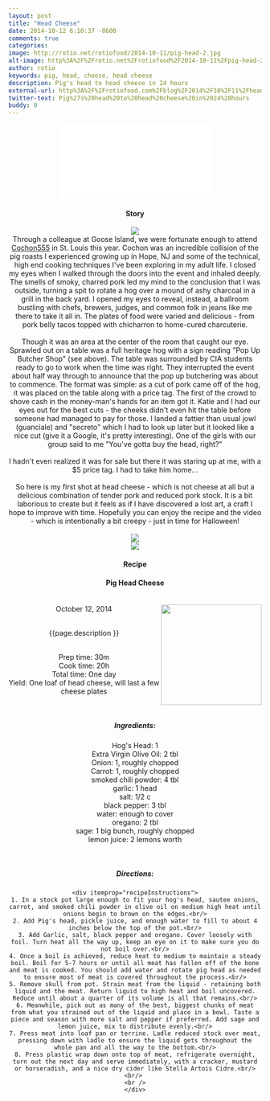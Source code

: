 ```yaml
---
layout: post
title: "Head Cheese"
date: 2014-10-12 6:10:37 -0600
comments: true
categories: 
image: http://rotio.net/rotiofood/2014-10-11/pig-head-2.jpg
alt-image: http%3A%2F%2Frotio.net%2Frotiofood%2F2014-10-11%2Fpig-head-2.jpg
author: rotio
keywords: pig, head, cheese, head cheese
description: Pig's head to head cheese in 24 hours
external-url: http%3A%2F%2Frotiofood.com%2Fblog%2F2014%2F10%2F11%2Fhead-cheese%2F
twitter-text: Pig%27s%20head%20to%20head%20cheese%20in%2024%20hours
buddy: 0
---
```

<!-- more -->
<center>
<div class="fluidMedia">
    <iframe src="//www.youtube.com/embed/FrxGD3B5K7g" frameborder="0" allowfullscreen> </iframe>
</div>
<a href="https://plus.google.com/107103100819027957630?rel=author" style="display:none">{{page.author }}</a>

<h4>Story</b> </h4>
 <div>
	<p>
	  <center><img itemprop="image" src="http://rotio.net/rotiofood/2014-10-11/pig-full-1.jpg" /></center>
	Through a colleague at Goose Island, we were fortunate enough to attend <a href="http://cochon555.com/">Cochon555</a> in St. Louis this year. Cochon was an incredible collision of the pig roasts I experienced growing up in Hope, NJ and some of the technical, high end cooking techniques I've been exploring in my adult life. I closed my eyes when I walked through the doors into the event and inhaled deeply. The smells of smoky, charred pork led my mind to the conclusion that I was outside, turning a spit to rotate a hog over a mound of ashy charcoal in a grill in the back yard. I opened my eyes to reveal, instead, a ballroom bustling with chefs, brewers, judges, and common folk in jeans like me there to take it all in. The plates of food were varied and delicious - from pork belly tacos topped with chicharron to home-cured charcuterie.
<br/><br/>Though it was an area at the center of the room that caught our eye. Sprawled out on a table was a full heritage hog with a sign reading "Pop Up Butcher Shop" (see above). The table was surrounded by CIA students ready to go to work when the time was right. They interrupted the event about half way through to announce that the pop up butchering was about to commence. The format was simple: as a cut of pork came off of the hog, it was placed on the table along with a price tag. The first of the crowd to shove cash in the money-man's hands for an item got it. Katie and I had our eyes out for the best cuts - the cheeks didn't even hit the table before someone had managed to pay for those. I landed a fattier than usual jowl (guanciale) and "secreto" which I had to look up later but it looked like a nice cut (give it a Google, it's pretty interesting). One of the girls with our group said to me "You've gotta buy the head, right?"
<br/><br/> I hadn't even realized it was for sale but there it was staring up at me, with a $5 price tag. I had to take him home... 
<br/><br/>So here is my first shot at head cheese - which is not cheese at all but a delicious combination of tender pork and reduced pork stock. It is a bit laborious to create but it feels as if I have discovered a lost art, a craft I hope to improve with time. Hopefully you can enjoy the recipe and the video - which is intentionally a bit creepy - just in time for Halloween!
<br/><br/><center><img itemprop="image" src="http://rotio.net/rotiofood/2014-10-11/head-cheese-plated.jpg" /></center>
<center><img itemprop="image" src="http://rotio.net/rotiofood/2014-10-11/pig-head-cheese.jpg" /></center>

</p> 
 </div>
<h4>Recipe</b> </h4> 
  <div itemscope itemtype="http://schema.org/Recipe" >
  <h4 itemprop="name">Pig Head Cheese</h4>
  
  <br />
    October 12, 2014</time>
  <img itemprop="image" width="200px" align="right" src="http://rotio.net/rotiofood/2014-10-11/head-cheese-plated.jpg" />
  
  <br /><span itemprop="description">{{page.description }}</span><br />

  <br />Prep time: <time datetime="PT0H30M" itemprop="prepTime">30m</time>
  <br />Cook time: <time datetime="PT20H0M" itemprop="cookTime">20h</time>
  <br />Total time: <time datetime="PT20H30M" itemprop="totalTime">One day</time>
  <br />Yield: <span itemprop="recipeYield">One loaf of head cheese, will last a few cheese plates</span>
  
  <br/>
 <h5>Ingredients:</h5>
	<span itemprop="ingredients" itemscope itemtype="http://schema.org/ingredients">
	  <span itemprop="name">Hog's Head</span>: 
	  <span itemprop="amount">1</span>
	</span><br />
	<span itemprop="ingredients" itemscope itemtype="http://schema.org/ingredients">
	  <span itemprop="name">Extra Virgin Olive Oil</span>: 
	  <span itemprop="amount">2 tbl</span>
	</span><br />
	<span itemprop="ingredients" itemscope itemtype="http://schema.org/ingredients">
	  <span itemprop="name">Onion</span>: 
	  <span itemprop="amount">1</span>, roughly chopped
	</span><br />
	<span itemprop="ingredients" itemscope itemtype="http://schema.org/ingredients">
	  <span itemprop="name">Carrot</span>: 
	  <span itemprop="amount">1</span>, roughly chopped
	</span><br />
	<span itemprop="ingredients" itemscope itemtype="http://schema.org/ingredients">
	  <span itemprop="name">smoked chili powder</span>: 
	  <span itemprop="amount">4 tbl</span>
	</span><br />
	<span itemprop="ingredients" itemscope itemtype="http://schema.org/ingredients">
	  <span itemprop="name">garlic</span>: 
	  <span itemprop="amount">1 head</span>
	</span><br />
	<span itemprop="ingredients" itemscope itemtype="http://schema.org/ingredients">
	  <span itemprop="name">salt</span>: 
	  <span itemprop="amount">1/2 c</span>
	</span><br />
	<span itemprop="ingredients" itemscope itemtype="http://schema.org/ingredients">
	  <span itemprop="name">black pepper</span>: 
	  <span itemprop="amount">3 tbl</span>
	</span><br />
	<span itemprop="ingredients" itemscope itemtype="http://schema.org/ingredients">
	  <span itemprop="name">water</span>: 
	  <span itemprop="amount">enough to cover</span>
	</span><br />
	<span itemprop="ingredients" itemscope itemtype="http://schema.org/ingredients">
	  <span itemprop="name">oregano</span>: 
	  <span itemprop="amount">2 tbl</span>
	</span><br />
	<span itemprop="ingredients" itemscope itemtype="http://schema.org/ingredients">
	  <span itemprop="name">sage</span>: 
	  <span itemprop="amount">1 big bunch</span>, roughly chopped
	</span><br />
	<span itemprop="ingredients" itemscope itemtype="http://schema.org/ingredients">
	  <span itemprop="name">lemon juice</span>: 
	  <span itemprop="amount">2 lemons worth</span>
	</span><br />
	
  <br /><h5>Directions:</h5>
	
    <div itemprop="recipeInstructions">
	1. In a stock pot large enough to fit your hog's head, sautee onions, carrot, and smoked chili powder in olive oil on medium high heat until onions begin to brown on the edges.<br/>
	2. Add Pig's head, pickle juice, and enough water to fill to about 4 inches below the top of the pot.<br/>
	3. Add Garlic, salt, black pepper and oregano. Cover loosely with foil. Turn heat all the way up, keep an eye on it to make sure you do not boil over.<br/>
	4. Once a boil is achieved, reduce heat to medium to maintain a steady boil. Boil for 5-7 hours or until all meat has fallen off of the bone and meat is cooked. You should add water and rotate pig head as needed to ensure most of meat is covered throughout the process.<br/>
	5. Remove skull from pot. Strain meat from the liquid - retaining both liquid and the meat. Return liquid to high heat and boil uncovered. Reduce until about a quarter of its volume is all that remains.<br/>
	6. Meanwhile, pick out as many of the best, biggest chunks of meat from what you strained out of the liquid and place in a bowl. Taste a piece and season with more salt and pepper if preferred. Add sage and lemon juice, mix to distribute evenly.<br/>
	7. Press meat into loaf pan or terrine. Ladle reduced stock over meat, pressing down with ladle to ensure the liquid gets throughout the whole pan and all the way to the bottom.<br/>
	8. Press plastic wrap down onto top of meat, refrigerate overnight, turn out the next day and serve immediately, with a cracker, mustard or horseradish, and a nice dry cider like Stella Artois Cidre.<br/>
	<br/> 
	<br />
	</div>

</div>
</div>
<script>
	$( "#accordion" ).accordion({
	collapsible: true,
	active: false,
	heightStyle: "content"});
</script>

